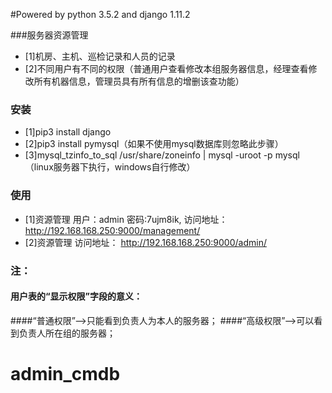 #Powered by python 3.5.2 and django 1.11.2

###服务器资源管理
- [1]机房、主机、巡检记录和人员的记录
- [2]不同用户有不同的权限（普通用户查看修改本组服务器信息，经理查看修改所有机器信息，管理员具有所有信息的增删该查功能） 

### 安装
- [1]pip3 install django
- [2]pip3 install pymysql（如果不使用mysql数据库则忽略此步骤）
- [3]mysql_tzinfo_to_sql /usr/share/zoneinfo | mysql -uroot -p  mysql（linux服务器下执行，windows自行修改）

### 使用
- [1]资源管理
用户：admin  密码:7ujm8ik,
访问地址： http://192.168.168.250:9000/management/
- [2]资源管理
访问地址： http://192.168.168.250:9000/admin/

### 注：
#### 用户表的“显示权限”字段的意义：
####“普通权限”-->只能看到负责人为本人的服务器；
####“高级权限”-->可以看到负责人所在组的服务器；
# admin_cmdb
